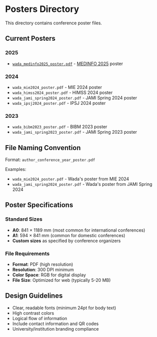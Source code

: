# Posters Directory

This directory contains conference poster files.

## Current Posters

### 2025
- [`wada_medinfo2025_poster.pdf`](./wada_medinfo2025_poster.pdf) - [MEDINFO 2025](https://medinfo2025.org/) poster

### 2024
- `wada_mie2024_poster.pdf` - MIE 2024 poster
- `wada_himss2024_poster.pdf` - HIMSS 2024 poster
- `wada_jami_spring2024_poster.pdf` - JAMI Spring 2024 poster
- `wada_ipsj2024_poster.pdf` - IPSJ 2024 poster

### 2023
- `wada_bibm2023_poster.pdf` - BIBM 2023 poster
- `wada_jami_spring2023_poster.pdf` - JAMI Spring 2023 poster

## File Naming Convention

Format: `author_conference_year_poster.pdf`

Examples:
- `wada_mie2024_poster.pdf` - Wada's poster from MIE 2024
- `wada_jami_spring2024_poster.pdf` - Wada's poster from JAMI Spring 2024

## Poster Specifications

### Standard Sizes
- **A0**: 841 × 1189 mm (most common for international conferences)
- **A1**: 594 × 841 mm (common for domestic conferences)
- **Custom sizes** as specified by conference organizers

### File Requirements
- **Format**: PDF (high resolution)
- **Resolution**: 300 DPI minimum
- **Color Space**: RGB for digital display
- **File Size**: Optimized for web (typically 5-20 MB)

## Design Guidelines

- Clear, readable fonts (minimum 24pt for body text)
- High contrast colors
- Logical flow of information
- Include contact information and QR codes
- University/institution branding compliance
